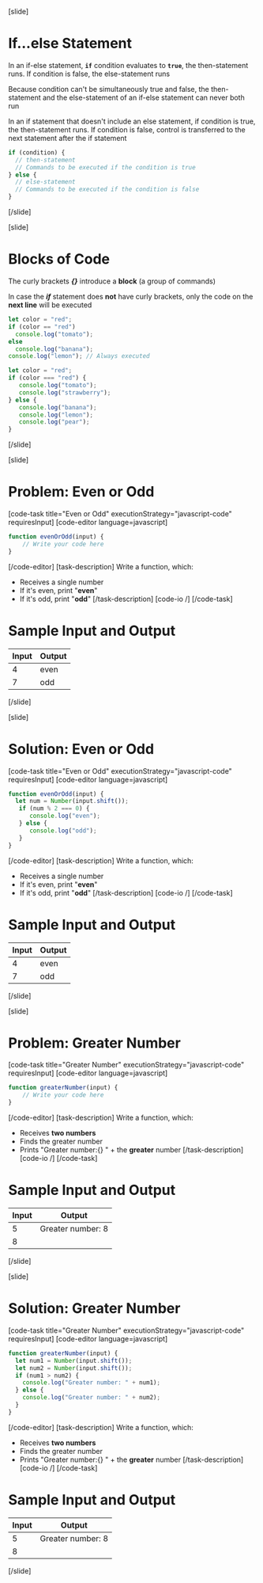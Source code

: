 [slide]
# If...else Statement
In an if-else statement, **`if`** condition evaluates to **`true`**, the then-statement runs. If condition is false, the else-statement runs

Because condition can't be simultaneously true and false, the then-statement and the else-statement of an if-else statement can never both run

In an if statement that doesn't include an else statement, if condition is true, the then-statement runs. If condition is false, control is transferred to the next statement after the if statement

```js
if (condition) {
  // then-statement
  // Commands to be executed if the condition is true
} else {
  // else-statement
  // Commands to be executed if the condition is false
}
```
[/slide]

[slide]
# Blocks of Code
The curly brackets ***\{\}*** introduce a **block** (a group of commands)

In case the ***if*** statement does **not** have curly brackets, only the code on the **next line** will be executed

```js
let color = "red";
if (color == "red") 
  console.log("tomato");
else
  console.log("banana");
console.log("lemon"); // Always executed
```

```js
let color = "red";
if (color === "red") {
   console.log("tomato");
   console.log("strawberry"); 
} else {
   console.log("banana");
   console.log("lemon");
   console.log("pear");
} 
```
[/slide]

[slide]
# Problem: Even or Odd
[code-task title="Even or Odd" executionStrategy="javascript-code" requiresInput]
[code-editor language=javascript]
```js
function evenOrOdd(input) {
    // Write your code here
}
```
[/code-editor]
[task-description]
Write a function, which: 
* Receives a single number
* If it's even, print "**even**"
* If it's odd, print "**odd**"
[/task-description]
[code-io /]
[/code-task]
# Sample Input and Output
|Input|Output|
|-----|------|
|4|even|
|7|odd|
[/slide]

[slide]
# Solution: Even or Odd
[code-task title="Even or Odd" executionStrategy="javascript-code" requiresInput]
[code-editor language=javascript]
```js
function evenOrOdd(input) {
  let num = Number(input.shift());
   if (num % 2 === 0) {
      console.log("even");
   } else {
      console.log("odd");
   }
}
```
[/code-editor]
[task-description]
Write a function, which: 
* Receives a single number
* If it's even, print "**even**"
* If it's odd, print "**odd**"
[/task-description]
[code-io /]
[/code-task]
# Sample Input and Output
|Input|Output|
|-----|------|
|4|even|
|7|odd|
[/slide]

[slide]
# Problem: Greater Number
[code-task title="Greater Number" executionStrategy="javascript-code" requiresInput]
[code-editor language=javascript]
```js
function greaterNumber(input) {
    // Write your code here
}
```
[/code-editor]
[task-description]
Write a function, which: 
* Receives **two numbers**
* Finds the greater number
* Prints "Greater number:\{\} " + the **greater** number
[/task-description]
[code-io /]
[/code-task]
# Sample Input and Output
|Input|Output|
|-----|------|
|5|Greater number: 8|
|8||
[/slide]

[slide]
# Solution: Greater Number
[code-task title="Greater Number" executionStrategy="javascript-code" requiresInput]
[code-editor language=javascript]
```js
function greaterNumber(input) {
  let num1 = Number(input.shift());
  let num2 = Number(input.shift());
  if (num1 > num2) {
    console.log("Greater number: " + num1);
  } else {
    console.log("Greater number: " + num2);
  }
}
```
[/code-editor]
[task-description]
Write a function, which: 
* Receives **two numbers**
* Finds the greater number
* Prints "Greater number:\{\} " + the **greater** number
[/task-description]
[code-io /]
[/code-task]
# Sample Input and Output
|Input|Output|
|-----|------|
|5|Greater number: 8|
|8||
[/slide]
